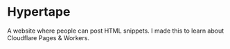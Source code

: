 # Hypertape

A website where people can post HTML snippets. I made this to learn about Cloudflare Pages & Workers.
